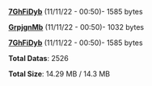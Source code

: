 [**7GhFiDyb**](/data/7GhFiDyb.txt) (11/11/22 - 00:50)- 1585 bytes

[**GrpjgnMb**](/data/GrpjgnMb.txt) (11/11/22 - 00:50)- 1032 bytes

[**7GhFiDyb**](/data/7GhFiDyb.txt) (11/11/22 - 00:50)- 1585 bytes

**Total Datas**: 2526

**Total Size**: 14.29 MB / 14.3 MB